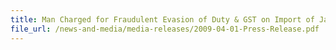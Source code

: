```yaml
---
title: Man Charged for Fraudulent Evasion of Duty & GST on Import of Japanese Cars
file_url: /news-and-media/media-releases/2009-04-01-Press-Release.pdf
---
```

